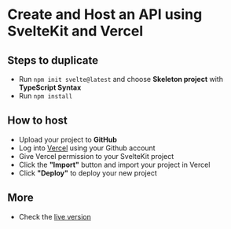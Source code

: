 # Create and Host an API using SvelteKit and Vercel

## Steps to duplicate

- Run `npm init svelte@latest` and choose **Skeleton project** with **TypeScript Syntax**
- Run `npm install`

## How to host

- Upload your project to **GitHub**
- Log into [Vercel](vercel.com) using your Github account
- Give Vercel permission to your SvelteKit project
- Click the **"Import"** button and import your project in Vercel
- Click **"Deploy"** to deploy your new project

## More

- Check the [live version](https://vercel.com/pandapog123s-projects/create-and-host-an-api-using-svelte-kit-and-vercel/EdydaBCE8hP3FR99ELK5Rgt35SJ7)
